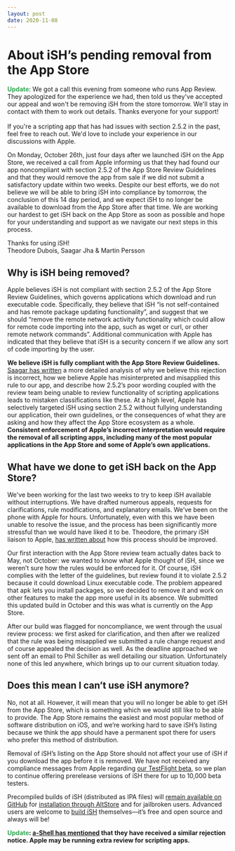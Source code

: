 ```yaml
---
layout: post
date: 2020-11-08
---
```


# About iSH’s pending removal from the App Store

<p>
<div class="bubble">
<strong><span style="color: #32a852">Update</span></strong>: We got a call this evening from someone who runs App Review. They apologized for the experience we had, then told us they've accepted our appeal and won't be removing iSH from the store tomorrow. We'll stay in contact with them to work out details. Thanks everyone for your support!
<br><br>
If you're a scripting app that has had issues with section 2.5.2 in the past, feel free to reach out. We'd love to include your experience in our discussions with Apple.
</div>
</p>

On Monday, October 26th, just four days after we launched iSH on the App Store, we received a call from Apple informing us that they had found our app noncompliant with section 2.5.2 of the App Store Review Guidelines and that they would remove the app from sale if we did not submit a satisfactory update within two weeks. Despite our best efforts, we do not believe we will be able to bring iSH into compliance by tomorrow, the conclusion of this 14 day period, and we expect iSH to no longer be available to download from the App Store after that time. We are working our hardest to get iSH back on the App Store as soon as possible and hope for your understanding and support as we navigate our next steps in this process.

Thanks for using iSH!  
Theodore Dubois, Saagar Jha & Martin Persson

## Why is iSH being removed?
Apple believes iSH is not compliant with section 2.5.2 of the App Store Review Guidelines, which governs applications which download and run executable code. Specifically, they believe that iSH “is not self-contained and has remote package updating functionality”, and suggest that we should “remove the remote network activity functionality which could allow for remote code importing into the app, such as wget or curl, or other remote network commands”. Additional communication with Apple has indicated that they believe that iSH is a security concern if we allow any sort of code importing by the user.

**We believe iSH is fully compliant with the App Store Review Guidelines.** [Saagar has written](https://saagarjha.com/blog/2020/11/08/fixing-section-2-5-2/) a more detailed analysis of why we believe this rejection is incorrect, how we believe Apple has misinterpreted and misapplied this rule to our app, and describe how 2.5.2’s poor wording coupled with the review team being unable to review functionality of scripting applications leads to mistaken classifications like these. At a high level, Apple has selectively targeted iSH using section 2.5.2 without fullying understanding our application, their own guidelines, or the consequences of what they are asking and how they affect the App Store ecosystem as a whole. **Consistent enforcement of Apple’s incorrect interpretation would require the removal of all scripting apps, including many of the most popular applications in the App Store and some of Apple’s own applications.**

## What have we done to get iSH back on the App Store?
We've been working for the last two weeks to try to keep iSH available without interruptions. We have drafted numerous appeals, requests for clarifications, rule modifications, and explanatory emails. We’ve been on the phone with Apple for hours. Unfortunately, even with this we have been unable to resolve the issue, and the process has been significantly more stressful than we would have liked it to be. Theodore, the primary iSH liaison to Apple, [has written about](https://tbodt.com/2020/11/08/app-review-experiences.html) how this process should be improved.

Our first interaction with the App Store review team actually dates back to May, not October: we wanted to know what Apple thought of iSH, since we weren’t sure how the rules would be enforced for it. Of course, iSH complies with the letter of the guidelines, but review found it to violate 2.5.2 because it could download Linux executable code. The problem appeared that apk lets you install packages, so we decided to remove it and work on other features to make the app more useful in its absence. We submitted this updated build in October and this was what is currently on the App Store.

After our build was flagged for noncompliance, we went through the usual review process: we first asked for clarification, and then after we realized that the rule was being misapplied we submitted a rule change request and of course appealed the decision as well. As the deadline approached we sent off an email to Phil Schiller as well detailing our situation. Unfortunately none of this led anywhere, which brings up to our current situation today.

## Does this mean I can’t use iSH anymore?
No, not at all. However, it will mean that you will no longer be able to get iSH from the App Store, which is something which we would still like to be able to provide. The App Store remains the easiest and most popular method of software distribution on iOS, and we’re working hard to save iSH’s listing because we think the app should have a permanent spot there for users who prefer this method of distribution.

Removal of iSH’s listing on the App Store should not affect your use of iSH if you download the app before it is removed. We have not received any compliance messages from Apple regarding [our TestFlight beta](https://testflight.apple.com/join/97i7KM8O), so we plan to continue offering prerelease versions of iSH there for up to 10,000 beta testers.

Precompiled builds of iSH (distributed as IPA files) will [remain available on GitHub](https://github.com/ish-app/ish/releases) for [installation through AltStore](https://ish.app/altstore) and for jailbroken users. Advanced users are welcome to [build iSH](https://github.com/ish-app/ish#build-for-ios) themselves—it’s free and open source and always will be!

<div class="bubble"><strong><span style="color: #32a852">Update</span>: <a href="https://twitter.com/a_Shell_iOS/status/1325526061099196416">a-Shell has mentioned</a> that they have received a similar rejection notice. Apple may be running extra review for scripting apps.</strong></div>
